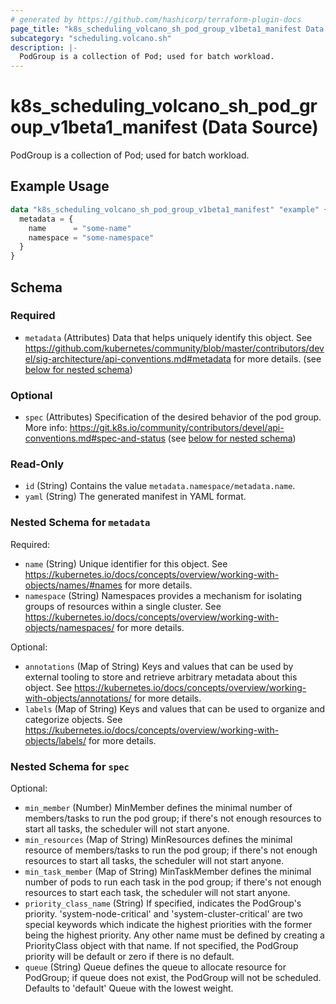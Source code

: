 ```yaml
---
# generated by https://github.com/hashicorp/terraform-plugin-docs
page_title: "k8s_scheduling_volcano_sh_pod_group_v1beta1_manifest Data Source - terraform-provider-k8s"
subcategory: "scheduling.volcano.sh"
description: |-
  PodGroup is a collection of Pod; used for batch workload.
---
```


# k8s_scheduling_volcano_sh_pod_group_v1beta1_manifest (Data Source)

PodGroup is a collection of Pod; used for batch workload.

## Example Usage

```terraform
data "k8s_scheduling_volcano_sh_pod_group_v1beta1_manifest" "example" {
  metadata = {
    name      = "some-name"
    namespace = "some-namespace"
  }
}
```

<!-- schema generated by tfplugindocs -->
## Schema

### Required

- `metadata` (Attributes) Data that helps uniquely identify this object. See https://github.com/kubernetes/community/blob/master/contributors/devel/sig-architecture/api-conventions.md#metadata for more details. (see [below for nested schema](#nestedatt--metadata))

### Optional

- `spec` (Attributes) Specification of the desired behavior of the pod group. More info: https://git.k8s.io/community/contributors/devel/api-conventions.md#spec-and-status (see [below for nested schema](#nestedatt--spec))

### Read-Only

- `id` (String) Contains the value `metadata.namespace/metadata.name`.
- `yaml` (String) The generated manifest in YAML format.

<a id="nestedatt--metadata"></a>
### Nested Schema for `metadata`

Required:

- `name` (String) Unique identifier for this object. See https://kubernetes.io/docs/concepts/overview/working-with-objects/names/#names for more details.
- `namespace` (String) Namespaces provides a mechanism for isolating groups of resources within a single cluster. See https://kubernetes.io/docs/concepts/overview/working-with-objects/namespaces/ for more details.

Optional:

- `annotations` (Map of String) Keys and values that can be used by external tooling to store and retrieve arbitrary metadata about this object. See https://kubernetes.io/docs/concepts/overview/working-with-objects/annotations/ for more details.
- `labels` (Map of String) Keys and values that can be used to organize and categorize objects. See https://kubernetes.io/docs/concepts/overview/working-with-objects/labels/ for more details.


<a id="nestedatt--spec"></a>
### Nested Schema for `spec`

Optional:

- `min_member` (Number) MinMember defines the minimal number of members/tasks to run the pod group; if there's not enough resources to start all tasks, the scheduler will not start anyone.
- `min_resources` (Map of String) MinResources defines the minimal resource of members/tasks to run the pod group; if there's not enough resources to start all tasks, the scheduler will not start anyone.
- `min_task_member` (Map of String) MinTaskMember defines the minimal number of pods to run each task in the pod group; if there's not enough resources to start each task, the scheduler will not start anyone.
- `priority_class_name` (String) If specified, indicates the PodGroup's priority. 'system-node-critical' and 'system-cluster-critical' are two special keywords which indicate the highest priorities with the former being the highest priority. Any other name must be defined by creating a PriorityClass object with that name. If not specified, the PodGroup priority will be default or zero if there is no default.
- `queue` (String) Queue defines the queue to allocate resource for PodGroup; if queue does not exist, the PodGroup will not be scheduled. Defaults to 'default' Queue with the lowest weight.
